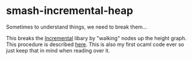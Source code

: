 # smash-incremental-heap
Sometimes to understand things, we need to break them...

This breaks the [Incremental](https://github.com/janestreet/incremental) libary by "walking" nodes up the height graph. This procedure is described [here](https://youtu.be/G6a5G5i4gQU?t=3020).
This is also my first ocaml code ever so just keep that in mind when reading over it.
